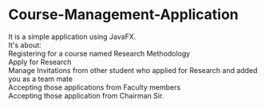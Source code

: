 # Course-Management-Application

It is a simple application using JavaFX.<br>
It's about:<br>
  Registering for a course named Research Methodology<br>
  Apply for Research<br>
  Manage Invitations from other student who applied for Research and added you as a team mate<br>
  Accepting those applications from Faculty members<br>
  Accepting those application from Chairman Sir.<br>
